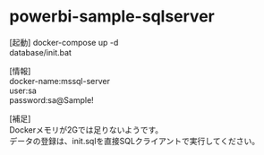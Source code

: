 # powerbi-sample-sqlserver

[起動]
docker-compose up -d  
database/init.bat  

[情報]  
docker-name:mssql-server  
user:sa  
password:sa@Sample!  

[補足]  
Dockerメモリが2Gでは足りないようです。  
データの登録は、init.sqlを直接SQLクライアントで実行してください。  

